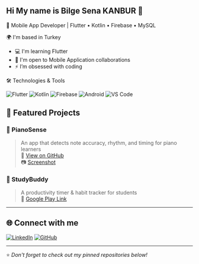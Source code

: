 ## Hi My name is Bilge Sena KANBUR 👋

🎯 Mobile App Developer | Flutter • Kotlin • Firebase • MySQL

🌍 I'm based in Turkey  
  
- 💻 I'm learning Flutter  
- 🤝 I'm open to Mobile Application  collaborations  
- ⚡ I’m obsessed with coding  

 🛠️ Technologies & Tools

![Flutter](https://img.shields.io/badge/-Flutter-02569B?style=flat-square&logo=flutter&logoColor=white)
![Kotlin](https://img.shields.io/badge/-Kotlin-0095D5?style=flat-square&logo=kotlin&logoColor=white)
![Firebase](https://img.shields.io/badge/-Firebase-FFCA28?style=flat-square&logo=firebase&logoColor=black)
![Android](https://img.shields.io/badge/-Android-3DDC84?style=flat-square&logo=android&logoColor=white)
![VS Code](https://img.shields.io/badge/-VSCode-007ACC?style=flat-square&logo=visual-studio-code)


## 🧩 Featured Projects

### 🎹 PianoSense  
> An app that detects note accuracy, rhythm, and timing for piano learners  
🔗 [View on GitHub](https://github.com/senakanbur/pianosense)  
📷 [Screenshot](https://example.com/screenshot.png)

### 🧠 StudyBuddy  
> A productivity timer & habit tracker for students  
🔗 [Google Play Link](https://play.google.com/store/apps/details?id=com.yourapp)

---

## 🌐 Connect with me

[![LinkedIn](https://img.shields.io/badge/-LinkedIn-0077B5?style=flat-square&logo=linkedin&logoColor=white)](https://www.linkedin.com/in/bilge-sena-kanbur/)
[![GitHub](https://img.shields.io/badge/GitHub-181717?style=flat-square&logo=github&logoColor=white)](https://github.com/bilgekanbur)




---

⭐ *Don't forget to check out my pinned repositories below!*
